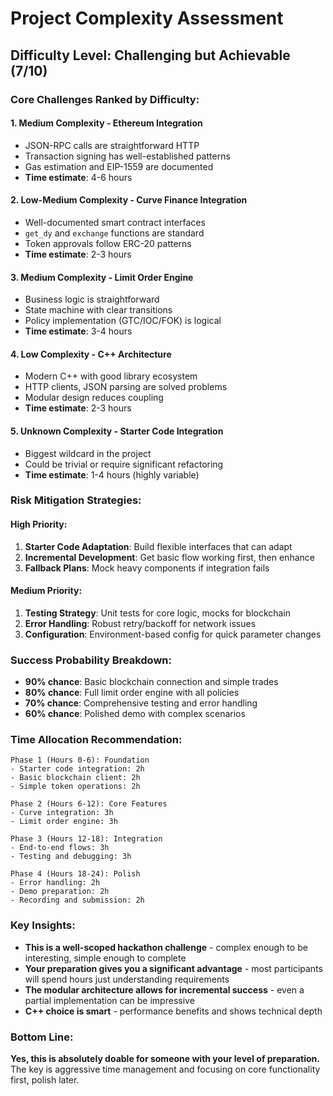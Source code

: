 # Project Complexity Assessment

## Difficulty Level: **Challenging but Achievable** (7/10)

### Core Challenges Ranked by Difficulty:

#### 1. **Medium Complexity** - Ethereum Integration
- JSON-RPC calls are straightforward HTTP
- Transaction signing has well-established patterns
- Gas estimation and EIP-1559 are documented
- **Time estimate**: 4-6 hours

#### 2. **Low-Medium Complexity** - Curve Finance Integration  
- Well-documented smart contract interfaces
- `get_dy` and `exchange` functions are standard
- Token approvals follow ERC-20 patterns
- **Time estimate**: 2-3 hours

#### 3. **Medium Complexity** - Limit Order Engine
- Business logic is straightforward
- State machine with clear transitions
- Policy implementation (GTC/IOC/FOK) is logical
- **Time estimate**: 3-4 hours

#### 4. **Low Complexity** - C++ Architecture
- Modern C++ with good library ecosystem
- HTTP clients, JSON parsing are solved problems
- Modular design reduces coupling
- **Time estimate**: 2-3 hours

#### 5. **Unknown Complexity** - Starter Code Integration
- Biggest wildcard in the project
- Could be trivial or require significant refactoring
- **Time estimate**: 1-4 hours (highly variable)

### Risk Mitigation Strategies:

#### High Priority:
1. **Starter Code Adaptation**: Build flexible interfaces that can adapt
2. **Incremental Development**: Get basic flow working first, then enhance
3. **Fallback Plans**: Mock heavy components if integration fails

#### Medium Priority:
1. **Testing Strategy**: Unit tests for core logic, mocks for blockchain
2. **Error Handling**: Robust retry/backoff for network issues
3. **Configuration**: Environment-based config for quick parameter changes

### Success Probability Breakdown:

- **90% chance**: Basic blockchain connection and simple trades
- **80% chance**: Full limit order engine with all policies
- **70% chance**: Comprehensive testing and error handling
- **60% chance**: Polished demo with complex scenarios

### Time Allocation Recommendation:

```
Phase 1 (Hours 0-6): Foundation
- Starter code integration: 2h
- Basic blockchain client: 2h
- Simple token operations: 2h

Phase 2 (Hours 6-12): Core Features  
- Curve integration: 3h
- Limit order engine: 3h

Phase 3 (Hours 12-18): Integration
- End-to-end flows: 3h
- Testing and debugging: 3h

Phase 4 (Hours 18-24): Polish
- Error handling: 2h
- Demo preparation: 2h
- Recording and submission: 2h
```

### Key Insights:
- **This is a well-scoped hackathon challenge** - complex enough to be interesting, simple enough to complete
- **Your preparation gives you a significant advantage** - most participants will spend hours just understanding requirements
- **The modular architecture allows for incremental success** - even a partial implementation can be impressive
- **C++ choice is smart** - performance benefits and shows technical depth

### Bottom Line:
**Yes, this is absolutely doable for someone with your level of preparation.** The key is aggressive time management and focusing on core functionality first, polish later.
